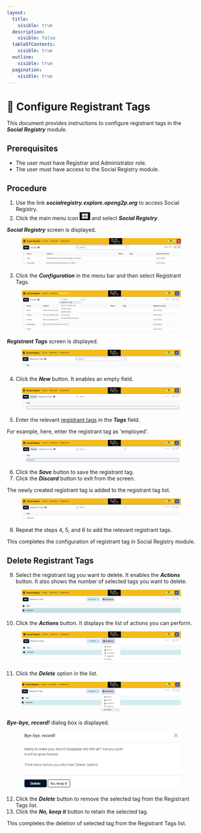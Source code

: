 ```yaml
---
layout:
  title:
    visible: true
  description:
    visible: false
  tableOfContents:
    visible: true
  outline:
    visible: true
  pagination:
    visible: true
---
```


# 📔 Configure Registrant Tags

This document provides instructions to configure registrant tags in the _**Social Registry**_ module.

## Prerequisites

* The user must have Registrar and Administrator role.
* The user must have access to the Social Registry module.

## Procedure

1. Use the link _**socialregistry.explore.openg2p.org**_ to access Social Registry.
2. Click the main menu icon ![](../../../../../.gitbook/assets/main-menu.png) and select _**Social Registry**_.

_**Social Registry**_ screen is displayed.

<figure><img src="../../../../../.gitbook/assets/home-page-social-registry.png" alt=""><figcaption></figcaption></figure>

3. Click the _**Configuration**_ in the menu bar and then select Registrant Tags.

<figure><img src="../../../../../.gitbook/assets/configuration-registrant-tags-sr.png" alt=""><figcaption></figcaption></figure>

_**Registrant Tags**_ screen is displayed.

<figure><img src="../../../../../.gitbook/assets/registrant-tags-sr.png" alt=""><figcaption></figcaption></figure>

4. Click the _**New**_ button. It enables an empty field.

<figure><img src="../../../../../.gitbook/assets/registrant-tags-empty-field-sr.png" alt=""><figcaption></figcaption></figure>

5. Enter the relevant [registrant tags](../../../../../pbms/functionality/beneficiary-management/beneficiary-registry-configurations.md#registrant-tags) in the _**Tags**_ field.

For example, here, enter the registrant tag as 'employed'.

<figure><img src="../../../../../.gitbook/assets/registrant-tags-fill-the-field-sr.png" alt=""><figcaption></figcaption></figure>

6. Click the _**Save**_ button to save the registrant tag.
7. Click the _**Discard**_ button to exit from the screen.

The newly created registrant tag is added to the registrant tag list.

<figure><img src="../../../../../.gitbook/assets/registrant-tags-list-sr.png" alt=""><figcaption></figcaption></figure>

8. Repeat the steps 4, 5, and 6 to add the relevant registrant tags.

This completes the configuration of registrant tag in Social Registry module.

## Delete Registrant Tags

9. Select the registrant tag you want to delete. It enables the _**Actions**_ button. It also shows the number of selected tags you want to delete.

<figure><img src="../../../../../.gitbook/assets/regtag-to-delete-sr.png" alt=""><figcaption></figcaption></figure>

10. Click the _**Actions**_ button. It displays the list of actions you can perform.

<figure><img src="../../../../../.gitbook/assets/actions-button-list-sr.png" alt=""><figcaption></figcaption></figure>

11. Click the _**Delete**_ option in the list.&#x20;

<figure><img src="../../../../../.gitbook/assets/choose-delete-list-sr.png" alt=""><figcaption></figcaption></figure>

_**Bye-bye, record!**_ dialog box is displayed.

<figure><img src="../../../../../.gitbook/assets/delete-record-sr.png" alt=""><figcaption></figcaption></figure>

12. Click the _**Delete**_ button to remove the selected tag from the Registrant Tags list.
13. Click the _**No, keep it**_ button to retain the selected tag.

This completes the deletion of selected tag from the Registrant Tags list.

